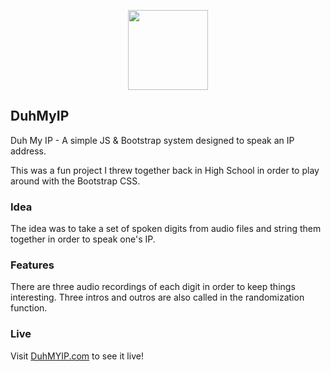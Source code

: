 <p align="center">
<img src="http://thedmeyer.github.io/DuhMyIP/img/special2.png" align="center" height="128" width="128" >
</p>

## DuhMyIP
Duh My IP - A simple JS &amp; Bootstrap system designed to speak an IP address.

This was a fun project I threw together back in High School in order to play around with the Bootstrap CSS.

### Idea
The idea was to take a set of spoken digits from audio files and string them together in order to speak one's IP.

### Features
There are three audio recordings of each digit in order to keep things interesting. Three intros and outros are also called in the randomization function.

### Live
Visit [DuhMYIP.com](http://duhmyip.com) to see it live!
